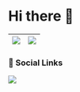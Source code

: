 # Hi there 👋

<small></small>

| <a href="https://github.com/91xusir">  <img align="center" src="https://github-readme-stats.vercel.app/api/top-langs/?username=91xusir&theme=dark&layout=compact&langs_count=10&hide_border=true" /></a> | <a href="https://github.com/91xusir">  <img align="center" src="https://github-readme-stats.vercel.app/api/?username=91xusir&include_all_commits=true&theme=dark&show_icons=true&count_private=true&count_private=true&hide_border=true&role=OWNER,COLLABORATOR" /></a> |
| ------------- | ------------- |

<small></small>

### 🎯 Social Links

<a href="mailto:91xusir@proton.me">
  <img src="https://img.shields.io/badge/Email-91xusir%40proton.me-d14836?style=flat-square&logo=gmail&logoColor=white" />
</a>
